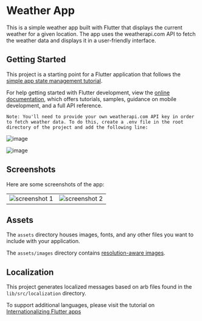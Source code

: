 # Weather App

This is a simple weather app built with Flutter that displays the current weather for a given location. The app uses the weatherapi.com API to fetch the weather data and displays it in a user-friendly interface.



## Getting Started

This project is a starting point for a Flutter application that follows the
[simple app state management
tutorial](https://flutter.dev/docs/development/data-and-backend/state-mgmt/simple).

For help getting started with Flutter development, view the
[online documentation](https://flutter.dev/docs), which offers tutorials,
samples, guidance on mobile development, and a full API reference.

`Note: You'll need to provide your own weatherapi.com API key in order to fetch weather data. To do this, create a .env file in the root directory of the project and add the following line:`

![image](https://user-images.githubusercontent.com/93277108/232664462-03bca1f6-9e03-490e-9ea3-0256ca1e68cf.png)

![image](https://user-images.githubusercontent.com/93277108/232664671-50b96a09-caee-40a7-bf96-7b482e599c56.png)



## Screenshots

Here are some screenshots of the app:

<table>
    <td>
    <img src="https://user-images.githubusercontent.com/93277108/232668646-1d177a6f-c0f4-47ad-8c0c-173428c43e4c.png" alt="screenshot 1">
    </td>
    <td>
    <img src="https://user-images.githubusercontent.com/93277108/232668971-ff4092fa-a807-4539-ac73-d6b1d70171dc.png" alt="screenshot 2">
    </td>
</table>


## Assets

The `assets` directory houses images, fonts, and any other files you want to
include with your application.

The `assets/images` directory contains [resolution-aware
images](https://flutter.dev/docs/development/ui/assets-and-images#resolution-aware).

## Localization

This project generates localized messages based on arb files found in
the `lib/src/localization` directory.

To support additional languages, please visit the tutorial on
[Internationalizing Flutter
apps](https://flutter.dev/docs/development/accessibility-and-localization/internationalization)
